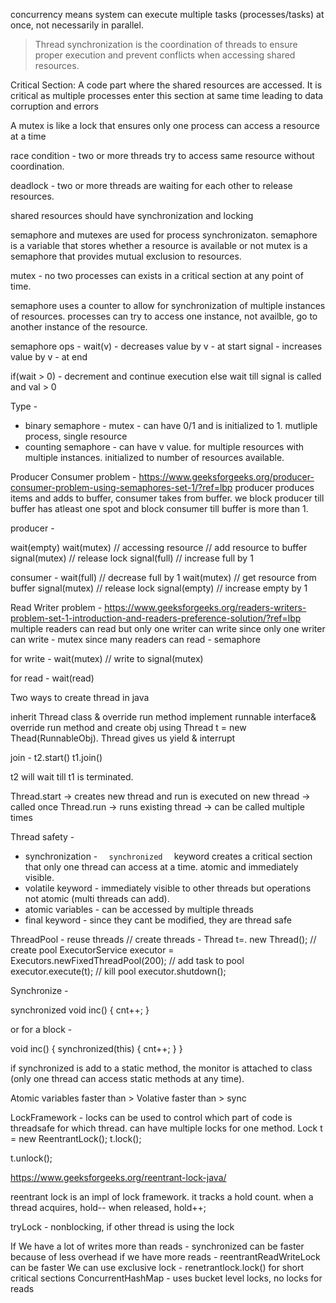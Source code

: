 
concurrency means system can execute multiple tasks (processes/tasks) at once, not necessarily in parallel. 

> Thread synchronization is the coordination of threads to ensure proper execution and prevent conflicts when accessing shared resources.

Critical Section: A code part where the shared resources are accessed. It is critical as multiple processes enter this section at same time leading to data corruption and errors

A mutex is like a lock that ensures only one process can access a resource at a time

race condition - two or more threads try to access same resource without coordination.

deadlock - two or more threads are waiting for each other to release resources.

shared resources should have synchronization and locking

semaphore and mutexes are used for process synchronizaton. semaphore is a variable that stores whether a resource is available or not
mutex is a semaphore that provides mutual exclusion to resources.

mutex - no two processes can exists in a critical section at any point of time.

semaphore uses a counter to allow for synchronization of multiple instances of resources. processes can try to access one instance, not availble, go to another instance of the resource.

semaphore ops - 
wait(v) - decreases value  by v - at start
signal - increases value by v - at end


if(wait > 0) - decrement and continue execution
else wait till signal is called and val > 0


Type - 
* binary semaphore - mutex - can have 0/1 and is initialized to 1. mutliple process, single resource
* counting semaphore - can have v value. for multiple resources with multiple instances. initialized to number of resources available.

Producer Consumer problem - https://www.geeksforgeeks.org/producer-consumer-problem-using-semaphores-set-1/?ref=lbp producer produces items and adds to buffer, consumer takes from buffer. we block producer till buffer has atleast one spot  and block consumer till buffer is more than 1.

producer - 

wait(empty) 
wait(mutex) // accessing resource
// add resource to buffer
signal(mutex) // release lock
signal(full) // increase full by 1


consumer - 
wait(full) // decrease full by 1
wait(mutex)
// get resource from buffer
signal(mutex) // release lock
signal(empty) // increase empty by 1 


Read Writer problem - https://www.geeksforgeeks.org/readers-writers-problem-set-1-introduction-and-readers-preference-solution/?ref=lbp
multiple readers can read but only one writer can write
since only one writer can write - mutex
since many readers can read - semaphore

for write - 
wait(mutex) 
// write to 
signal(mutex)

for read - 
wait(read)


Two ways to create thread in java

inherit Thread class & override run method
implement runnable interface& override run method and create obj using Thread t = new Thead(RunnableObj). 
Thread gives us yield & interrupt

join - 
t2.start()
t1.join()

t2 will wait till t1 is terminated.

Thread.start -> creates new thread and run is executed on new thread -> called once
Thread.run -> runs existing thread -> can be called multiple times 


Thread safety - 
* synchronization -  `   synchronized   ` keyword creates a critical section that only one thread can access at a time. atomic and immediately visible.
* volatile keyword - immediately visible to other threads but operations not atomic (multi threads can add).
* atomic variables - can be accessed by multiple threads
* final keyword - since they cant be modified, they are thread safe

ThreadPool - reuse threads
 // create threads - 
 Thread t=. new Thread();
 // create pool
 ExecutorService executor = Executors.newFixedThreadPool(200);
 // add task to pool
 executor.execute(t);
 // kill pool
 executor.shutdown();

Synchronize - 

synchronized void inc() {
	cnt++;
}

or for a block - 

void inc() {
synchronized(this) {
cnt++;
}
}


if synchronized is add to a static method, the monitor is attached to class (only one thread can access static methods at any time). 

Atomic variables faster than > Volative faster than > sync

LockFramework - locks can be used to control which part of code is threadsafe for which thread.
can have multiple locks for one method.
Lock t = new ReentrantLock();
t.lock();

t.unlock();



https://www.geeksforgeeks.org/reentrant-lock-java/

reentrant lock is an impl of lock framework. it tracks a hold count. when a thread acquires, hold-- when released, hold++;

tryLock - nonblocking, if other thread is using the lock



If We have a lot of writes more than reads - synchronized can be faster because of less overhead
if we have more reads - reentrantReadWriteLock can be faster
We can use exclusive lock - renetrantlock.lock() for short critical sections
ConcurrentHashMap - uses bucket level locks, no locks for reads

